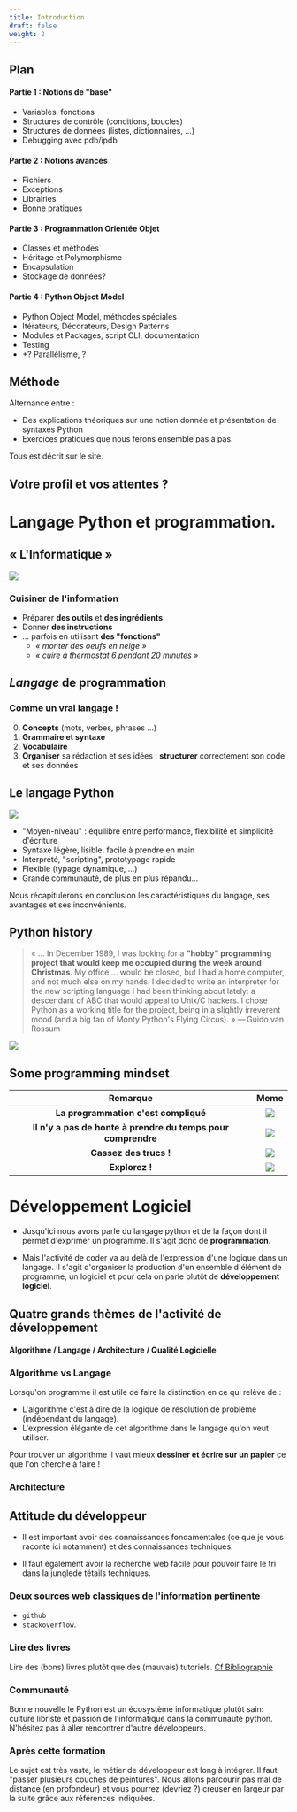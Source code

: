 ```yaml
---
title: Introduction
draft: false
weight: 2
---
```


## Plan

#### Partie 1 : Notions de "base"

- Variables, fonctions
- Structures de contrôle (conditions, boucles)
- Structures de données (listes, dictionnaires, ...)
- Debugging avec pdb/ipdb

#### Partie 2 : Notions avancés

- Fichiers
- Exceptions
- Librairies
- Bonne pratiques

#### Partie 3 : Programmation Orientée Objet

- Classes et méthodes
- Héritage et Polymorphisme
- Encapsulation
- Stockage de données?

#### Partie 4 : Python Object Model

- Python Object Model, méthodes spéciales
- Itérateurs, Décorateurs, Design Patterns
- Modules et Packages, script CLI, documentation
- Testing
- +? Parallélisme, ?

## Méthode

Alternance entre :
- Des explications théoriques sur une notion donnée et présentation de syntaxes Python
- Exercices pratiques que nous ferons ensemble pas à pas.

Tous est décrit sur le site.


## Votre profil et vos attentes ?


# Langage Python et programmation.


## « L'Informatique »


![](../../images/python/programmer_job.png)


### Cuisiner de l'information

* Préparer **des outils** et **des ingrédients**
* Donner **des instructions**
* ... parfois en utilisant **des "fonctions"**
    * _« monter des oeufs en neige »_
    * _« cuire à thermostat 6 pendant 20 minutes »_


## *Langage* de programmation

### Comme un vrai langage !

0. **Concepts** (mots, verbes, phrases ...)
1. **Grammaire et syntaxe**
2. **Vocabulaire**
3. **Organiser** sa rédaction et ses idées : **structurer** correctement son code et ses données

## Le langage Python

![](../../images/python/python.png)

- "Moyen-niveau" : équilibre entre performance, flexibilité et simplicité d'écriture
- Syntaxe légère, lisible, facile à prendre en main
- Interprété, "scripting", prototypage rapide
- Flexible (typage dynamique, ...)
- Grande communauté, de plus en plus répandu...

Nous récapitulerons en conclusion les caractéristiques du langage, ses avantages et ses inconvénients.


## Python history

>   « ... In December 1989, I was looking for a **"hobby" programming project that would keep me occupied during the week around Christmas**. My office ... would be closed, but I had a home computer, and not much else on my hands.
>   I decided to write an interpreter for the new scripting language I had been thinking about lately: a descendant of ABC that would appeal to Unix/C hackers.
>   I chose Python as a working title for the project, being in a slightly irreverent mood (and a big fan of Monty Python's Flying Circus). »
> — Guido van Rossum


![](../../images/python/guido.jpg)

## Some programming mindset

| Remarque               | Meme                                     |
| :-: | :-: |
| **La programmation c'est compliqué**  | ![](../../images/python/brainMelting.jpg?height=250px)       
| **Il n'y a pas de honte à prendre du temps pour comprendre**  | ![](../../images/python/suckingAtSomething.jpg?height=200px)       
| **Cassez des trucs !**  | ![](../../images/python/yodaMistakes.jpg?height=300px)       
| **Explorez !**  | ![](../../images/python/changingThings.jpg?height=350px)       


# Développement Logiciel

- Jusqu'ici nous avons parlé du langage python et de la façon dont il permet d'exprimer un programme. Il s'agit donc de **programmation**.

- Mais l'activité de coder va au delà de l'expression d'une logique dans un langage. Il s'agit d'organiser la production d'un ensemble d'élément de programme, un logiciel et pour cela on parle plutôt de **développement logiciel**.

## Quatre grands thèmes de l'activité de développement

#### Algorithme / Langage / Architecture / Qualité Logicielle

### Algorithme vs Langage

Lorsqu'on programme il est utile de faire la distinction en ce qui relève de :
- L'algorithme c'est à dire de la logique de résolution de problème (indépendant du langage).
- L'expression élégante de cet algorithme dans le langage qu'on veut utiliser.

Pour trouver un algorithme il vaut mieux **dessiner et écrire sur un papier** ce que l'on cherche à faire !

### Architecture




## Attitude du développeur


- Il est important avoir des connaissances fondamentales (ce que je vous raconte ici notamment) et des connaissances techniques.

- Il faut également avoir la recherche web facile pour pouvoir faire le tri dans la junglede tétails techniques.

### Deux sources web classiques de l'information pertinente

- `github`
- `stackoverflow`.

### Lire des livres

Lire des (bons) livres plutôt que des (mauvais) tutoriels. [Cf Bibliographie](/05-python/d-bibliographie/)

### Communauté

Bonne nouvelle le Python est un écosystème informatique plutôt sain: culture libriste et passion de l'informatique dans la communauté python. N'hésitez pas à aller rencontrer d'autre développeurs.

### Après cette formation

Le sujet est très vaste, le métier de développeur est long à intégrer. Il faut "passer plusieurs couches de peintures".
Nous allons parcourir pas mal de distance (en profondeur) et vous pourrez (devriez ?) creuser en largeur par la suite grâce aux références indiquées.
